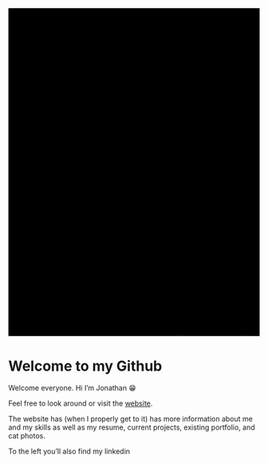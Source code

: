<img src="images/ReadmeTest_1.gif" alt="Your GIF" autoplay="true" loop="false">

# Welcome to my Github

Welcome everyone. Hi I’m Jonathan 😁

Feel free to look around or visit the
[website](https://jonathanmbarnes.github.io/).

The website has (when I properly get to it) has more information about
me and my skills as well as my resume, current projects, existing
portfolio, and cat photos.

To the left you’ll also find my linkedin
